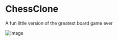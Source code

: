 # ChessClone
A fun little version of the greatest board game ever

![image](https://github.com/user-attachments/assets/8d57d3ce-9aec-469f-a2a4-3d0440b4f7b1)
